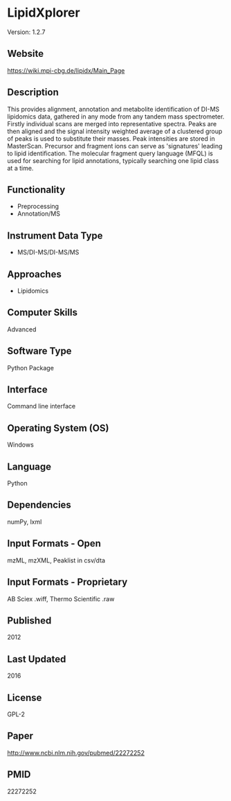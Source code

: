 # LipidXplorer
Version: 1.2.7

## Website
https://wiki.mpi-cbg.de/lipidx/Main_Page

## Description
This provides alignment, annotation and metabolite identification of DI-MS lipidomics data, gathered in any mode from any tandem mass spectrometer. Firstly individual scans are merged into representative spectra. Peaks are then aligned and the signal intensity weighted average of a clustered group of peaks is used to substitute their masses. Peak intensities are stored in MasterScan. Precursor and fragment ions can serve as 'signatures' leading to lipid identification. The molecular fragment query language (MFQL) is used for searching for lipid annotations, typically searching one lipid class at a time.

## Functionality
- Preprocessing
- Annotation/MS

## Instrument Data Type
- MS/DI-MS/DI-MS/MS

## Approaches
- Lipidomics

## Computer Skills
Advanced

## Software Type
Python Package

## Interface
Command line interface

## Operating System (OS)
Windows

## Language
Python

## Dependencies
numPy, lxml

## Input Formats - Open
mzML, mzXML, Peaklist in csv/dta

## Input Formats - Proprietary
AB Sciex .wiff, Thermo Scientific .raw

## Published
2012

## Last Updated
2016

## License
GPL-2

## Paper
http://www.ncbi.nlm.nih.gov/pubmed/22272252

## PMID
22272252
